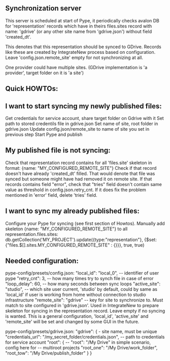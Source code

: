 Synchronization server
---------------------
This server is scheduled at start of Pype, it periodically checks avalon DB
for 'representation' records which have in theirs files.sites record with 
name: 'gdrive' (or any other site name from 'gdrive.json') without 
field 'created_dt'.

This denotes that this representation should be synced to GDrive.
Records like these are created by IntegrateNew process based on configuration.
Leave 'config.json.remote_site' empty for not synchronizing at all.

One provider could have multiple sites. (GDrive implementation is 'a provider',
target folder on it is 'a site')

Quick HOWTOs:
-------------
I want to start syncing my newly published files:
------------------------------------------------

Get credentials for service account, share target folder on Gdrive with it
Set path to stored credentils file in gdrive.json
Set name of site, root folder in gdrive.json
Update config.json/remote_site to name of site you set in previous step
Start Pype and publish

My published file is not syncing:
--------------------------------

Check that representation record contains for all 'files.site' skeleton in 
format: {name: "MY_CONFIGURED_REMOTE_SITE"}
Check if that record doesn't have already 'created_dt' filled. That would 
denote that file was synced but someone might have had removed it on remote
site.
If that records contains field "error", check that "tries" field doesn't 
contain same value as threshold in config.json.retry_cnt. If it does fix 
the problem mentioned in 'error' field, delete 'tries' field.

I want to sync my already published files:
-----------------------------------------

Configure your Pype for syncing (see first section of Howtos).
Manually add skeleton {name: "MY_CONFIGURED_REMOTE_SITE"} to all 
representation.files.sites:
db.getCollection('MY_PROJECT').update({type:"representation"}, 
{$set:{"files.$[].sites.MY_CONFIGURED_REMOTE_SITE" : {}}}, true, true)

Needed configuration:
--------------------
pype-config/presets/config.json:
  "local_id": "local_0", -- identifier of user pype
  "retry_cnt": 3,        -- how many times try to synch file in case of error
  "loop_delay": 60,      -- how many seconds between sync loops
  "active_site": "studio", -- which site user current, 'studio' by default, 
                              could by same as 'local_id' if user is working
                              from home without connection to studio 
                              infrastructure
  "remote_site": "gdrive" -- key for site to synchronize to. Must match to site
                             configured in 'gdrive.json'.
                             Used in IntegrateNew to prepare skeleton for 
                             syncing in the representation record.
                             Leave empty if no syncing is wanted.
  This is a general configuration, 'local_id', 'active_site' and 'remote_site'
  will be set and changed by some GUI in the future.                           
  
pype-config/presets/gdrive.json:
  "gdrive": {  - site name, must be unique
      "credentials_url": "/my_secret_folder/credentials.json", 
            -- path to credentials for service account
      "root": {     -- "root": "/My Drive" in simple scenario, config here for
                    --  multiroot projects
            "root_one": "/My Drive/work_folder",
            "root_tow": "/My Drive/publish_folder"
      }
  }
  
  

